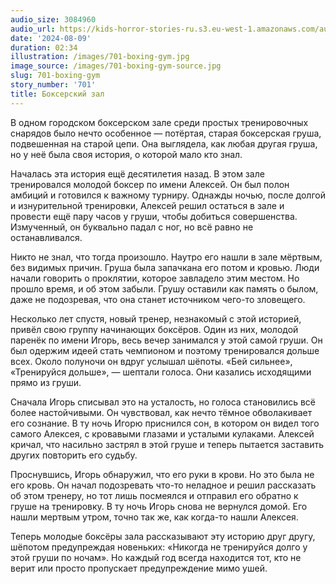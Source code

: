 ```yaml
---
audio_size: 3084960
audio_url: https://kids-horror-stories-ru.s3.eu-west-1.amazonaws.com/audio/701-boxing-gym.mp3
date: '2024-08-09'
duration: 02:34
illustration: /images/701-boxing-gym.jpg
image_source: /images/701-boxing-gym-source.jpg
slug: 701-boxing-gym
story_number: '701'
title: Боксерский зал
---
```


В одном городском боксерском зале среди простых тренировочных снарядов было нечто особенное — потёртая, старая боксерская груша, подвешенная на старой цепи. Она выглядела, как любая другая груша, но у неё была своя история, о которой мало кто знал.

Началась эта история ещё десятилетия назад. В этом зале тренировался молодой боксер по имени Алексей. Он был полон амбиций и готовился к важному турниру. Однажды ночью, после долгой и изнурительной тренировки, Алексей решил остаться в зале и провести ещё пару часов у груши, чтобы добиться совершенства. Измученный, он буквально падал с ног, но всё равно не останавливался.

Никто не знал, что тогда произошло. Наутро его нашли в зале мёртвым, без видимых причин. Груша была запачкана его потом и кровью. Люди начали говорить о проклятии, которое завладело этим местом. Но прошло время, и об этом забыли. Грушу оставили как память о былом, даже не подозревая, что она станет источником чего-то зловещего.

Несколько лет спустя, новый тренер, незнакомый с этой историей, привёл свою группу начинающих боксёров. Один из них, молодой паренёк по имени Игорь, весь вечер занимался у этой самой груши. Он был одержим идеей стать чемпионом и поэтому тренировался дольше всех. Около полуночи он вдруг услышал шёпоты. «Бей сильнее», «Тренируйся дольше», — шептали голоса. Они казались исходящими прямо из груши.

Сначала Игорь списывал это на усталость, но голоса становились всё более настойчивыми. Он чувствовал, как нечто тёмное обволакивает его сознание. В ту ночь Игорю приснился сон, в котором он видел того самого Алексея, с кровавыми глазами и усталыми кулаками. Алексей кричал, что насильно застрял в этой груше и теперь пытается заставить других повторить его судьбу.

Проснувшись, Игорь обнаружил, что его руки в крови. Но это была не его кровь. Он начал подозревать что-то неладное и решил рассказать об этом тренеру, но тот лишь посмеялся и отправил его обратно к груше на тренировку. В ту ночь Игорь снова не вернулся домой. Его нашли мертвым утром, точно так же, как когда-то нашли Алексея.

Теперь молодые боксёры зала рассказывают эту историю друг другу, шёпотом предупреждая новеньких: «Никогда не тренируйся долго у этой груши по ночам». Но каждый год всегда находится тот, кто не верит или просто пропускает предупреждение мимо ушей.